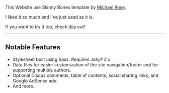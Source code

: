 This Website use Skinny Bones template by [Michael Rose](https://github.com/mmistakes).

I liked it so much and I've just used as it is.

If you want to try it too, check [this](http://mmistakes.github.io/skinny-bones-jekyll/) out!

---

## Notable Features

* Stylesheet built using Sass. *Requires Jekyll 2.x*
* Data files for easier customization of the site navigation/footer and for supporting multiple authors.
* Optional Disqus comments, table of contents, social sharing links, and Google AdSense ads.
* And more.
